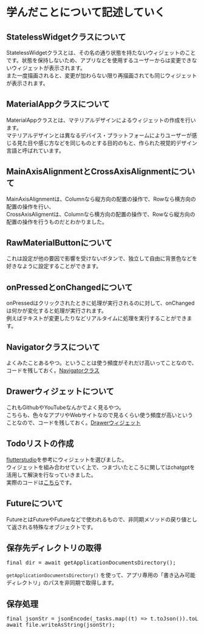 # 学んだことについて記述していく

## StatelessWidgetクラスについて
StatelessWidgetクラスとは、その名の通り状態を持たないウィジェットのことです。状態を保持しないため、アプリなどを使用するユーザーからは変更できないウィジェットが表示されます。  
また一度描画されると、変更が加わらない限り再描画されても同じウィジェットが表示されます。

## MaterialAppクラスについて
MaterialAppクラスとは、マテリアルデザインによるウィジェットの作成を行います。  
マテリアルデザインとは異なるデバイス・プラットフォームによりユーザーが感じる見た目や感じ方などを同じものとする目的のもと、作られた視覚的デザイン言語と呼ばれています。

## MainAxisAlignmentとCrossAxisAlignmentについて
MainAxisAlignmentは、Columnなら縦方向の配置の操作で、Rowなら横方向の配置の操作を行い、  
CrossAxisAligmentは、Columnなら横方向の配置の操作で、Rowなら縦方向の配置の操作を行うものだとわかりました。

## RawMaterialButtonについて
これは設定が他の要因で影響を受けないボタンで、独立して自由に背景色などを好きなように設定することができます。

## onPressedとonChangedについて
onPressedはクリックされたときに処理が実行されるのに対して、onChangedは何かが変化すると処理が実行されます。  
例えばテキストが変更したりなどリアルタイムに処理を実行することができます。

## Navigatorクラスについて
よくみたことあるやつ。ということは使う頻度がそれだけ高いってことなので、コードを残しておく。[Navigatorクラス](https://github.com/9kaede12/MobileAppDev/blob/main/Navigator.dart)

## Drawerウィジェットについて
これもGithubやYouTubeなんかでよく見るやつ。  
こちらも、色々なアプリやWebサイトなので見るくらい使う頻度が高いということなので、コードを残しておく。[Drawerウィジェット](https://github.com/9kaede12/MobileAppDev/blob/main/Drawer.dart)

## Todoリストの作成
[flutterstudio](https://flutterstudio.app/)を参考にウィジェットを選びました。  
ウィジェットを組み合わせていく上で、つまづいたところに関してはchatgptを活用して解決を行なっていきました。  
実際のコードは[こちら](https://github.com/9kaede12/MobileAppDev/blob/main/TodoList.dart)です。

## Futureについて
FutureとはFuture<File>やFuture<Directory>などで使われるもので、非同期メソッドの戻り値として返される特殊なオブジェクトです。

## 保存先ディレクトリの取得
<pre>final dir = await getApplicationDocumentsDirectory();</pre>
`getApplicationDocumentsDirectory()` を使って、アプリ専用の「書き込み可能ディレクトリ」のパスを非同期で取得します。

## 保存処理
<pre>
final jsonStr = jsonEncode(_tasks.map((t) => t.toJson()).toList());
await file.writeAsString(jsonStr);
</pre>
